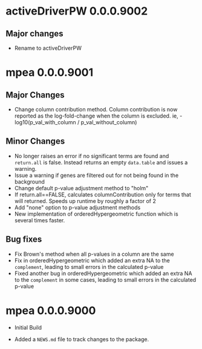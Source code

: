 # activeDriverPW 0.0.0.9002

## Major changes
* Rename to activeDriverPW

# mpea 0.0.0.9001

## Major Changes
* Change column contribution method. Column contribution is now reported as the
log-fold-change when the column is excluded. ie, -log10(p_val_with_column / p_val_without_column)

## Minor Changes
* No longer raises an error if no significant terms are found and `return.all` 
is false. Instead returns an empty `data.table` and issues a warning.
* Issue a warning if genes are filtered out for not being found in the background
* Change default p-value adjustment method to "holm"
* If return.all==FALSE, calculates columnContribution only for terms that will
returned. Speeds up runtime by roughly a factor of 2
* Add "none" option to p-value adjustment methods
* New implementation of orderedHypergeometric function which is several times faster.

## Bug fixes
* Fix Brown's method when all p-values in a column are the same
* Fix in orderedHypergeometric which added an extra NA to the `complement`, leading
to small errors in the calculated p-value
* Fixed another bug in orderedHypergeometric which added an extra NA to the 
`complement` in some cases, leading to small errors in the calculated p-value

# mpea 0.0.0.9000

* Initial Build

* Added a `NEWS.md` file to track changes to the package.
